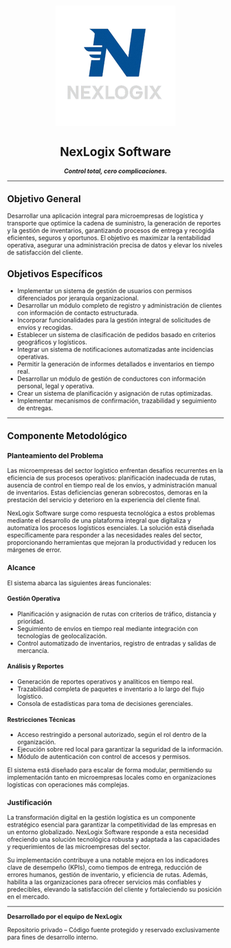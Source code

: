 <div align="center">
  <img src="https://raw.githubusercontent.com/NexLogix/NexLogix_Software/cosasfront/NexLogix/frontend/src/assets/logo.png" alt="NexLogix Logo" width="280" height="280" />
</div>

<h1 align="center">NexLogix Software</h1>

<p align="center"><strong><em>Control total, cero complicaciones.</em></strong></p>

---

## Objetivo General

Desarrollar una aplicación integral para microempresas de logística y transporte que optimice la cadena de suministro, la generación de reportes y la gestión de inventarios, garantizando procesos de entrega y recogida eficientes, seguros y oportunos. El objetivo es maximizar la rentabilidad operativa, asegurar una administración precisa de datos y elevar los niveles de satisfacción del cliente.

## Objetivos Específicos

- Implementar un sistema de gestión de usuarios con permisos diferenciados por jerarquía organizacional.
- Desarrollar un módulo completo de registro y administración de clientes con información de contacto estructurada.
- Incorporar funcionalidades para la gestión integral de solicitudes de envíos y recogidas.
- Establecer un sistema de clasificación de pedidos basado en criterios geográficos y logísticos.
- Integrar un sistema de notificaciones automatizadas ante incidencias operativas.
- Permitir la generación de informes detallados e inventarios en tiempo real.
- Desarrollar un módulo de gestión de conductores con información personal, legal y operativa.
- Crear un sistema de planificación y asignación de rutas optimizadas.
- Implementar mecanismos de confirmación, trazabilidad y seguimiento de entregas.

---

## Componente Metodológico

### Planteamiento del Problema

Las microempresas del sector logístico enfrentan desafíos recurrentes en la eficiencia de sus procesos operativos: planificación inadecuada de rutas, ausencia de control en tiempo real de los envíos, y administración manual de inventarios. Estas deficiencias generan sobrecostos, demoras en la prestación del servicio y deterioro en la experiencia del cliente final.

NexLogix Software surge como respuesta tecnológica a estos problemas mediante el desarrollo de una plataforma integral que digitaliza y automatiza los procesos logísticos esenciales. La solución está diseñada específicamente para responder a las necesidades reales del sector, proporcionando herramientas que mejoran la productividad y reducen los márgenes de error.

### Alcance

El sistema abarca las siguientes áreas funcionales:

#### Gestión Operativa

- Planificación y asignación de rutas con criterios de tráfico, distancia y prioridad.
- Seguimiento de envíos en tiempo real mediante integración con tecnologías de geolocalización.
- Control automatizado de inventarios, registro de entradas y salidas de mercancía.

#### Análisis y Reportes

- Generación de reportes operativos y analíticos en tiempo real.
- Trazabilidad completa de paquetes e inventario a lo largo del flujo logístico.
- Consola de estadísticas para toma de decisiones gerenciales.

#### Restricciones Técnicas

- Acceso restringido a personal autorizado, según el rol dentro de la organización.
- Ejecución sobre red local para garantizar la seguridad de la información.
- Módulo de autenticación con control de accesos y permisos.

El sistema está diseñado para escalar de forma modular, permitiendo su implementación tanto en microempresas locales como en organizaciones logísticas con operaciones más complejas.

### Justificación

La transformación digital en la gestión logística es un componente estratégico esencial para garantizar la competitividad de las empresas en un entorno globalizado. NexLogix Software responde a esta necesidad ofreciendo una solución tecnológica robusta y adaptada a las capacidades y requerimientos de las microempresas del sector.

Su implementación contribuye a una notable mejora en los indicadores clave de desempeño (KPIs), como tiempos de entrega, reducción de errores humanos, gestión de inventario, y eficiencia de rutas. Además, habilita a las organizaciones para ofrecer servicios más confiables y predecibles, elevando la satisfacción del cliente y fortaleciendo su posición en el mercado.

---

**Desarrollado por el equipo de NexLogix**

Repositorio privado – Código fuente protegido y reservado exclusivamente para fines de desarrollo interno.
